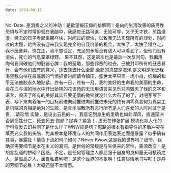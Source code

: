 ```yaml
---
date: 2024-09-17
---
```


No.
Date.
是消费之义的冲动！是欲望被压抑的排解啊！是向的生活改善的质劳性
恐惧与不定时常徘徊在我脑中，我感觉无路可退，无险可导，又乎无才铁，前路漫漫，经去的日子看起来那样快，时间过的很快，以致我无法实现所有的规划，时间过的太慢，始终没有迎来我实现完全的自我价值的机会，太快了，太快了慢立走，我不医舍弃，快立走，我不想验足，充足的矛盾没有敌人可以看到了，但他们没有消失，死亡的气息笼罩绿野。
果不其然，这是第次也是最后一次反问句，我偏用向句要间破他们的脏器心脾：我的圣地，那些罪恶的过去，已被封印所有的丑恶暴行，会有他们应有的意义，抹去抹去什么全部.全部的清空是海洋.是文明是历史我渴望我向往在最底层的气愤抓紧时间请令镇压，盛世太平只须一场小战，纸糊的和平无法被胶永久地贴紧。终有一日，终有一月，我的美好的生命我的美丽的生命，会在血与泪的地水中开出娇艳的花该苑的无法用语言来见乐咒鸣毁灭了我的文字和语言，毁灭了所有的美好其实只要无情的微笑就没什么大石了的了，对吧写写下表，写下来向着唯一的目标前进向前推进向前推进未死的终有凋零真言何为真实工是机端的真相是绝对的生败，是青乐驱散所有恶行所有是人们喜爱的人时间过于是贵，.请珍惜
实静，是设出云民的一，我意记到身生的里确也如此深风，直通深洲否到惯性分亡，死去死去.做题？抛弃？紧急！.
虚无在伸张扩展.模块化拟人化的学科愈发去幻共测了是什么样？WNW应是切？思路的根本有指导性的矛盾冲突在填究充实我的头脑，免其根本是环境与人的共同作用表达表述而是暴露？似乎确有其事，暴露狂！情色下流如何？如何？Never Kwow.这是我的世界吗？细节、我确买需要细节是本在主义的漏洞，是世俗的常规是与生俱来的常性，需须改变！是胡言乱语的拼砌？困惑，不定，是任何管理之人都屈服于自身的良知量无可核药之人，是孤高之人，居自私自利吧！是这个世界的本象啊！任意尽情地书写吧！是静的芳细节必胜！大概还量不太情愿。
